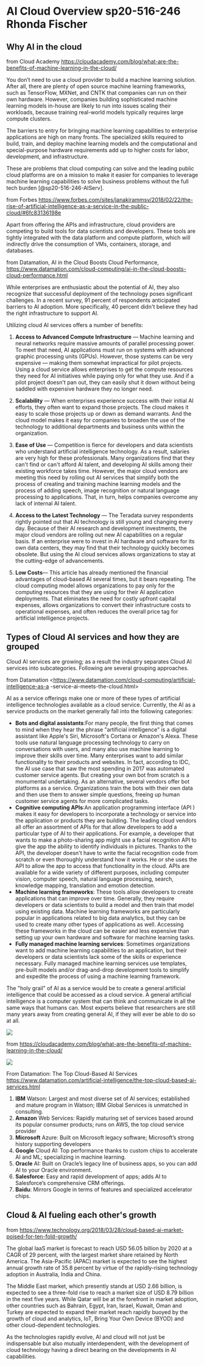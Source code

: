 # AI Cloud Overview sp20-516-246 Rhonda Fischer
## Why AI in the cloud
from Cloud Academy
<https://cloudacademy.com/blog/what-are-the-benefits-of-machine-learning-in-the-cloud/>

You don’t need to use a cloud provider to build a machine learning solution. After all, there are plenty of open source machine learning frameworks, such as TensorFlow, MXNet, and CNTK that companies can run on their own hardware. However, companies building sophisticated machine learning models in-house are likely to run into issues scaling their workloads, because training real-world models typically requires large compute clusters.

The barriers to entry for bringing machine learning capabilities to enterprise applications are high on many fronts. The specialized skills required to build, train, and deploy machine learning models and the computational and special-purpose hardware requirements add up to higher costs for labor, development, and infrastructure.

These are problems that cloud computing can solve and the leading public
 cloud platforms are on a mission to make it easier for companies to leverage
  machine learning capabilities to solve business problems without the full
   tech burden [@sp20-516-246-AIServ].

from Forbes
<https://www.forbes.com/sites/janakirammsv/2018/02/22/the-rise-of-artificial-intelligence-as-a-service-in-the-public-cloud/#6fc83136198e>

Apart from offering the APIs and infrastructure, cloud providers are competing to build tools for data scientists and developers. These tools are tightly integrated with the data platform and compute platform, which will indirectly drive the consumption of VMs, containers, storage, and databases.

from Datamation, AI in the Cloud Boosts Cloud Performance, <https://www.datamation.com/cloud-computing/ai-in-the-cloud-boosts-cloud-performance.html>

While enterprises are enthusiastic about the potential of AI, they also
 recognize that successful deployment of the technology poses significant
  challenges. In a recent survey, 91 percent of respondents anticipated
   barriers to AI adoption. More specifically, 40 percent didn't believe they had the right infrastructure to support AI. 

 Utilizing cloud AI services offers a number of benefits:

1. **Access to Advanced Compute Infrastructure** — Machine learning and neural networks require massive amounts of parallel processing power. To meet that need, AI applications must run on systems with advanced graphic processing units (GPUs). However, those systems can be very expensive — making them somewhat impractical for pilot projects. Using a cloud service allows enterprises to get the compute resources they need for AI initiatives while paying only for what they use. And if a pilot project doesn't pan out, they can easily shut it down without being saddled with expensive hardware they no longer need.

2. **Scalability** — When enterprises experience success with their initial AI efforts, they often want to expand those projects. The cloud makes it easy to scale those projects up or down as demand warrants. And the cloud model makes it easy for companies to broaden the use of the technology to additional departments and business units within the organization.

3. **Ease of Use** — Competition is fierce for developers and data scientists who understand artificial intelligence technology. As a result, salaries are very high for these professionals. Many organizations find that they can't find or can't afford AI talent, and developing AI skills among their existing workforce takes time. However, the major cloud vendors are meeting this need by rolling out AI services that simplify both the process of creating and training machine learning models and the process of adding speech, image recognition or natural language processing to applications. That, in turn, helps companies overcome any lack of internal AI talent.

4. **Access to the Latest Technology** — The Teradata survey respondents rightly pointed out that AI technology is still young and changing every day. Because of their AI research and development investments, the major cloud vendors are rolling out new AI capabilities on a regular basis. If an enterprise were to invest in AI hardware and software for its own data centers, they may find that their technology quickly becomes obsolete. But using the AI cloud services allows organizations to stay at the cutting-edge of advancements.

5. **Low Costs**— This article has already mentioned the financial advantages of cloud-based AI several times, but it bears repeating. The cloud computing model allows organizations to pay only for the computing resources that they are using for their AI application deployments. That eliminates the need for costly upfront capital expenses, allows organizations to convert their infrastructure costs to operational expenses, and often reduces the overall price tag for artificial intelligence projects.

## Types of Cloud AI services and how they are grouped
Cloud AI services are growing; as a result the industry
 separates Cloud AI services into subcategories.  Following are several grouping
  approaches.
 
from Datamation
<https://www.datamation.com/cloud-computing/artificial-intelligence-as-a
-service-ai-meets-the-cloud.html>

AI as a service offerings make one or more of these types of artificial intelligence technologies available as a cloud service. Currently, the AI as a service products on the market generally fall into the following categories:

* **Bots and digital assistants**:For many people, the first thing that comes to
 mind when they hear the phrase "artificial intelligence" is a digital assistant like Apple's Siri, Microsoft's Cortana or Amazon's Alexa. These tools use natural language processing technology to carry on conversations with users, and many also use machine learning to improve their skills over time. Many enterprises want to add similar functionality to their products and websites. In fact, according to IDC, the AI use case that saw the most spending in 2017 was automated customer service agents. But creating your own bot from scratch is a monumental undertaking. As an alternative, several vendors offer bot platforms as a service. Organizations train the bots with their own data and then use them to answer simple questions, freeing up human customer service agents for more complicated tasks.
* **Cognitive computing APIs**:An application programming interface (API
) makes it easy for developers to incorporate a technology or service into the application or products they are building. The leading cloud vendors all offer an assortment of APIs for that allow developers to add a particular type of AI to their applications. For example, a developer that wants to make a photo-sharing app might use a facial recognition API to give the app the ability to identify individuals in pictures. Thanks to the API, the developer doesn't have to write the facial recognition code from scratch or even thoroughly understand how it works. He or she uses the API to allow the app to access that functionality in the cloud. APIs are available for a wide variety of different purposes, including computer vision, computer speech, natural language processing, search, knowledge mapping, translation and emotion detection.
* **Machine learning frameworks**: These tools allow developers to create
 applications that can improve over time. Generally, they require developers or data scientists to build a model and then train that model using existing data. Machine learning frameworks are particularly popular in applications related to big data analytics, but they can be used to create many other types of applications as well. Accessing these frameworks in the cloud can be easier and less expensive than setting up your own hardware and software for machine learning tasks.
* **Fully managed machine learning services**: Sometimes organizations want to
 add machine learning capabilities to an application, but their developers or data scientists lack some of the skills or experience necessary. Fully managed machine learning services use templates, pre-built models and/or drag-and-drop development tools to simplify and expedite the process of using a machine learning framework.
 
The "holy grail" of AI as a service would be to create a general artificial intelligence that could be accessed as a cloud service. A general artificial intelligence is a computer system that can think and communicate in all the same ways that humans can. Most experts believe that researchers are still many years away from creating general AI, if they will ever be able to do so at all.

![](images/aiservicevendors.PNG)

from
<https://cloudacademy.com/blog/what-are-the-benefits-of-machine-learning-in-the-cloud/>

![](images/aiservicevendors2.PNG)

From Datamation: The Top Cloud-Based AI Services <https://www.datamation.com/artificial-intelligence/the-top-cloud-based-ai-services.html>

1. **IBM** Watson:	Largest and most diverse set of AI services; established and mature program in Watson; IBM Global Services is unmatched in consulting.
2. **Amazon** Web Services:	Rapidly maturing set of services based around its popular consumer products; runs on AWS, the top cloud service provider
3. **Microsoft** Azure:	Built on Microsoft legacy software; Microsoft’s strong history supporting developers
4. **Google** Cloud AI:	Top performance thanks to custom chips to accelerate AI and ML; specializing in machine learning.
5. **Oracle** AI:	Built on Oracle’s legacy line of business apps, so you can add AI to your Oracle environment.
6. **Salesforce**:	Easy and rapid development of apps; adds AI to Salesforce’s comprehensive CRM offerings.
7. **Baidu**:	Mirrors Google in terms of features and specialized accelerator chips.

## Cloud & AI fueling each other's growth
from <https://www.technology.org/2018/03/28/cloud-based-ai-market-poised-for-ten-fold-growth/>

The global IaaS market is forecast to reach USD 56.05 billion by 2020 at a CAGR of 29 percent, with the largest market share retained by North America. The Asia-Pacific (APAC) market is expected to see the highest annual growth rate of 35.8 percent by virtue of the rapidly-rising technology adoption in Australia, India and China.

The Middle East market, which presently stands at USD 2.66 billion, is expected to see a three-fold rise to reach a market size of USD 8.79 billion in the next five years. While Qatar will be at the forefront in market adoption, other countries such as Bahrain, Egypt, Iran, Israel, Kuwait, Oman and Turkey are expected to expand their market reach rapidly buoyed by the growth of cloud and analytics, IoT, Bring Your Own Device (BYOD) and other cloud-dependent technologies.

As the technologies rapidly evolve, AI and cloud will not just be indispensable but also mutually interdependent, with the development of cloud technology having a direct bearing on the developments in AI capabilities.


